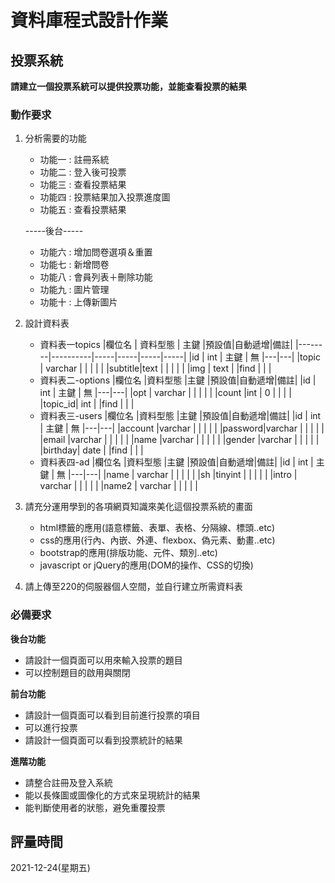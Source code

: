 # 資料庫程式設計作業

## 投票系統
**請建立一個投票系統可以提供投票功能，並能查看投票的結果**

### 動作要求
1. 分析需要的功能
    * 功能一 : 註冊系統
    * 功能二 : 登入後可投票
    * 功能三 : 查看投票結果
    * 功能四 : 投票結果加入投票進度圖
    * 功能五 : 查看投票結果
    
    -----後台-----
    * 功能六 : 增加問卷選項＆重置
    * 功能七 : 新增問卷
    * 功能八 : 會員列表＋刪除功能
    * 功能九 : 圖片管理
    * 功能十 : 上傳新圖片


2. 設計資料表

    * 資料表一topics
        |欄位名   | 資料型態  | 主鍵 |預設值|自動遞增|備註|
        |--------|----------|-----|-----|-----|-----|
        |id      | int     | 主鍵 | 無   |---|---|
        |topic   | varchar |     |      |   |   |
        |subtitle|text     |	 | 		|   |   |
        |img     | text    |	 |find	|   |   |
    * 資料表二-options
        |欄位名   |資料型態   |主鍵  |預設值|自動遞增|備註|
        |id      | int     | 主鍵 | 無   |---|---|
        |opt     | varchar |     |      |   |   |
        |count   |int      | 0	 | 		|   |   |
        |topic_id| int     |	 |find	|   |   |
     * 資料表三-users
        |欄位名   |資料型態   |主鍵  |預設值|自動遞增|備註|
        |id      | int     | 主鍵 | 無   |---|---|
        |account |varchar |     |      |   |   |
        |password|varchar |     |      |   |   |
        |email   |varchar |     |      |   |   |
        |name    |varchar |     |      |   |   |
        |gender  |varchar |     |      |   |   |
        |birthday| date   |	|find	|   |   |
     * 資料表四-ad
        |欄位名   |資料型態   |主鍵  |預設值|自動遞增|備註|
        |id      | int     | 主鍵 | 無   |---|---|
        |name    | varchar |     |      |   |   |
        |sh      |tinyint  |	 | 		|   |   |
        |intro   | varchar |     |      |   |   |
        |name2   | varchar |     |      |   |   |  
 
    
3. 請充分運用學到的各項網頁知識來美化這個投票系統的畫面
    * html標籤的應用(語意標籤、表單、表格、分隔線、標頭..etc)
    * css的應用(行內、內嵌、外連、flexbox、偽元素、動畫..etc)
    * bootstrap的應用(排版功能、元件、類別..etc)
    * javascript or jQuery的應用(DOM的操作、CSS的切換)

4. 請上傳至220的伺服器個人空間，並自行建立所需資料表


### 必備要求
**後台功能**
* 請設計一個頁面可以用來輸入投票的題目
* 可以控制題目的啟用與關閉

**前台功能**
* 請設計一個頁面可以看到目前進行投票的項目
* 可以進行投票
* 請設計一個頁面可以看到投票統計的結果

**進階功能**
* 請整合註冊及登入系統
* 能以長條圖或圖像化的方式來呈現統計的結果
* 能判斷使用者的狀態，避免重覆投票

## 評量時間
2021-12-24(星期五)
